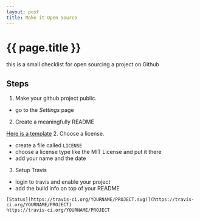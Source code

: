 ```yaml
---
layout: post
title: Make it Open Source
---
```


{{ page.title }}
================

this is a small checklist for open sourcing a project on Github

## Steps

1. Make your github project public.
 * go to the *Settings* page
2. Create a meaningfully README

  [Here is a template](https://gist.github.com/stereosupersonic/00be9ab2a0bc0accaf68aade53815dbf)
2. Choose a license.

  * create a file called ```LICENSE```
  * choose a license type like the MIT License and put it there
  * add your name and the date

3. Setup Travis
  * login to travis and enable your project
  * add the build info on top of your README

  ```  
[Status](https://travis-ci.org/YOURNAME/PROJECT.svg)](https://travis-ci.org/YOURNAME/PROJECT)
https://travis-ci.org/YOURNAME/PROJECT
  ```
